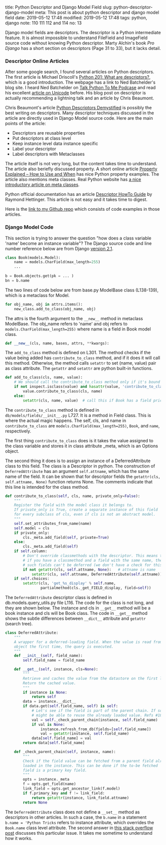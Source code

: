 title: Python Descriptor and Django Model Field
slug: python-descriptor-django-model
meta: This post is about python descriptor and django model field
date: 2019-05-12 17:48
modified: 2019-05-12 17:48
tags: python, django
note: 110 111 112 and 114
no: 13


Django model fields are descriptors. The descriptor is a Python intermediate feature. 
It is almost impossible to understand FileField and ImageField source code 
without knowing Python descriptor.  Marty Alchin's book *Pro Django* has 
a short section on descriptors (Page 31 to 33), but it lacks detail. 

### Descriptor Online Articles

After some google search, I found several articles on Python descriptors. 
The first article is Michael Driscoll's 
[Python 201: What are descriptors?](https://www.blog.pythonlibrary.org/2016/06/10/python-201-what-are-descriptors/), 
which is a good introduction. The webpage has a link 
to Ned Batchelder's blog site. I heard Ned Batchelder on 
[Talk Python To Me Podcase](https://talkpython.fm/) and read his excellent 
[article on Unicode](https://nedbatchelder.com/text/unipain.html) before. His blog post 
on descriptor is actually recommending a lightning talk and an article by Chris 
Beaumont. 

Chris Beaumont's article 
[Python Descriptors Demystified](https://nbviewer.jupyter.org/urls/gist.github.com/ChrisBeaumont/5758381/raw/descriptor_writeup.ipynb) 
is possibly the best writing on descriptors.  Many descriptor techniques 
discussed in the article are directly used in Django Model source code. Here are the main points 
of the article:

* Descriptors are reusable properties
* Put descriptors at class level
* Keep instance level data instance specific
* Label your descriptor
* Label descriptors with Metaclasses

The article itself is not very long, but the content takes time to understand. The article 
also beriefly discussed property. A short online article 
[Property Explained – How to Use and When](https://www.machinelearningplus.com/python/python-property/) 
has nice Python property examples. The article also mentions meta classes.  Real 
Python website has 
[a nice introductory article on meta classes](https://realpython.com/python-metaclasses/). 

Python official documentation has an article 
[Descriptor HowTo Guide](https://docs.python.org/3/howto/descriptor.html) 
by Raymond Hettinger. This article is not easy and it takes time to digest. 

Here is the 
[link to my Github repo](https://github.com/georgexyz19/PythonDescriptor) 
which consists of code examples in those articles. 


### Django Model Code

This section is trying to answer the question "how does a class variable 'name' 
become an instance variable"? The Django source code and line number reference below are from Django 
[version 2.1](https://github.com/django/django/tree/2.1). 

```python
class Book(models.Model):
    name = models.CharField(max_length=255)
    ...
    
b = Book.objects.get(pk = ... )
bn = b.name

```

The two lines of code below are from base.py ModelBase class (L138-139), which is
a metaclass for Model.
  
```python
for obj_name, obj in attrs.items():
    new_class.add_to_class(obj_name, obj)
```

The attrs is the fourth argument to the `__new__` method in metaclass ModelBase. 
The obj_name refers to 'name' and obj refers to `models.CharField(max_length=255)` 
where name is a field in Book model class. 

```python
def __new__(cls, name, bases, attrs, **kwargs):
```

The `add_to_class` method is defined on L301.  The method checks if the 
value being added has `contribute_to_class` method, and if it does it will call 
this method. Otherwise, the method calls `setattr` to set (name, value) pair 
as class attribute.  The `getattr` and `setattr` are python built-in functions. 

```python
def add_to_class(cls, name, value):
    # We should call the contribute_to_class method only if it's bound
    if not inspect.isclass(value) and hasattr(value, 'contribute_to_class'):
        value.contribute_to_class(cls, name)
    else:
        setattr(cls, name, value)  # call this if Book has a field price = 50
```

The `contribute_to_class` method is defined in `db/models/fields/__init__.py` L727. 
It is a method in Field class. 
This is where the actual magic happens.  The self, cls, and name in `contribute_to_class` 
are `models.CharField(max_length=255)`, `Book`, and `name`, respectively. 

The first thing `contribute_to_class` does is it takes the value assigned to the 
class variable and stores it in class attribute \_meta, which is an Options object. 

The second thing it does is to assign an instance of a DeferredAttribute class 
to this field.  The class is a Descriptor in python. The construction of 
`DeferredAttribute` has an argument `self.attname`, which has the same name of 
the field.  It can be shown that for descriptor fields the `getattr(cls, self.attname, None)` 
function returns None.  The comments indicate that this line is intended for the class method. 

```python
def contribute_to_class(self, cls, name, private_only=False):
    """
    Register the field with the model class it belongs to.
    If private_only is True, create a separate instance of this field
    for every subclass of cls, even if cls is not an abstract model.
    """
    self.set_attributes_from_name(name)
    self.model = cls
    if private_only:
        cls._meta.add_field(self, private=True)
    else:
        cls._meta.add_field(self)
    if self.column:
        # Don't override classmethods with the descriptor. This means that
        # if you have a classmethod and a field with the same name, then
        # such fields can't be deferred (we don't have a check for this).
        if not getattr(cls, self.attname, None):   # attname is name
            setattr(cls, self.attname, DeferredAttribute(self.attname)) 
    if self.choices:
        setattr(cls, 'get_%s_display' % self.name,
                partialmethod(cls._get_FIELD_display, field=self))
```

The `DeferredAttribute` descriptor class is defined in db.models.query_utils.py 
file L116.  The code for the class is not long, and they are shown below. 
The instance and cls in `__get__` method will be a book instance and cls will 
be Book class. The code in `__get__` method shows the subtle differences 
between `__dict__` attribute and `getattr` (search tree). 

```python
class DeferredAttribute:
    """
    A wrapper for a deferred-loading field. When the value is read from this
    object the first time, the query is executed.
    """
    def __init__(self, field_name):
        self.field_name = field_name

    def __get__(self, instance, cls=None):
        """
        Retrieve and caches the value from the datastore on the first lookup.
        Return the cached value.
        """
        if instance is None:
            return self
        data = instance.__dict__
        if data.get(self.field_name, self) is self:
            # Let's see if the field is part of the parent chain. If so we
            # might be able to reuse the already loaded value. Refs #18343.
            val = self._check_parent_chain(instance, self.field_name)
            if val is None:
                instance.refresh_from_db(fields=[self.field_name])
                val = getattr(instance, self.field_name)
            data[self.field_name] = val
        return data[self.field_name]

    def _check_parent_chain(self, instance, name):
        """
        Check if the field value can be fetched from a parent field already
        loaded in the instance. This can be done if the to-be fetched
        field is a primary key field.
        """
        opts = instance._meta
        f = opts.get_field(name)
        link_field = opts.get_ancestor_link(f.model)
        if f.primary_key and f != link_field:
            return getattr(instance, link_field.attname)
        return None
```

The `DeferredAttribute` class does not define a `__set__` method as descriptors 
in other articles.  In such a case, the `b.name` in a statement `b.name = 'Python Tricks` 
refers to instance attribute, which overrides the `Book.name` class level attribute. 
The second answer in 
[this stack overflow post](https://stackoverflow.com/questions/48537906/how-do-keyword-arguments-interact-with-model-django?rq=1) 
discusses this particular issue.  It takes me sometime to understand how it works. 
  
